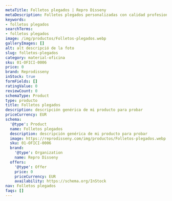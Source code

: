 ```yaml
---
metaTitle: Folletos plegados | Repro Disseny
metaDescription: Folletos plegados personalizadas con calidad profesional en Cataluña.
keywords:
- folletos plegados
searchTerms:
- folletos plegados
image: /img/productos/Folletos-plegados.webp
galleryImages: []
alt: alt descripció de la foto
slug: folletos-plegados
category: material-oficina
sku: 01-OFICI-0006
price: 0
brand: Reprodisseny
inStock: true
formFields: []
ratingValue: 0
reviewCount: 0
schemaType: Product
type: producto
title: Folletos plegados
description: descripción genérica de mi producto para probar
priceCurrency: EUR
schema:
  '@type': Product
  name: Folletos plegados
  description: descripción genérica de mi producto para probar
  image: https://reprodisseny.com/img/productos/Folletos-plegados.webp
  sku: 01-OFICI-0006
  brand:
    '@type': Organization
    name: Repro Disseny
  offers:
    '@type': Offer
    price: 0
    priceCurrency: EUR
    availability: https://schema.org/InStock
nav: Folletos plegados
faqs: []
---
```

